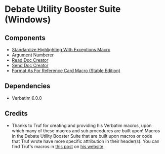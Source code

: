 # Debate Utility Booster Suite (Windows)

## Components
* [Standardize Highlighting With Exceptions Macro](https://github.com/KSXia/Verbatim-Standardize-Highlighting-With-Exceptions-Macro)
* [Argument Numberer](https://github.com/KSXia/Verbatim-Argument-Numberer/)
* [Read Doc Creator](https://github.com/KSXia/Verbatim-Read-Doc-Creator)
* [Send Doc Creator](https://github.com/KSXia/Verbatim-Send-Doc-Creator)
* [Format As For Reference Card Macro (Stable Edition)](https://github.com/KSXia/Verbatim-Format-As-For-Reference-Card-Macro---Stable-Edition)

## Dependencies
* Verbatim 6.0.0

## Credits
* Thanks to Truf for creating and providing his Verbatim macros, upon which many of these macros and sub procedures are built upon! Macros in the Debate Utility Booster Suite that are built upon macros or code that Truf wrote have more specific attribution in their header(s). You can find Truf's macros in [this post](https://debate-decoded.ghost.io/leveling-up-verbatim/) on [his website](https://debate-decoded.ghost.io/).